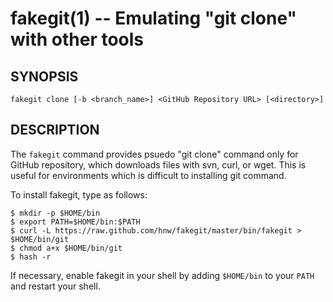 fakegit(1) -- Emulating "git clone" with other tools
=================

## SYNOPSIS

`fakegit clone [-b <branch_name>] <GitHub Repository URL> [<directory>]`

## DESCRIPTION

The `fakegit` command provides psuedo "git clone" command only for GitHub repository, which downloads files with svn, curl, or wget. This is useful for environments which is difficult to installing git command.

To install fakegit, type as follows:

    $ mkdir -p $HOME/bin
    $ export PATH=$HOME/bin:$PATH
    $ curl -L https://raw.github.com/hnw/fakegit/master/bin/fakegit > $HOME/bin/git
    $ chmod a+x $HOME/bin/git
    $ hash -r

If necessary, enable fakegit in your shell by adding `$HOME/bin`
to your `PATH` and restart your shell.
